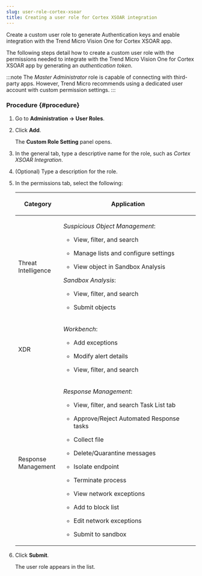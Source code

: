 ```yaml
---
slug: user-role-cortex-xsoar
title: Creating a user role for Cortex XSOAR integration
---
```


Create a custom user role to generate Authentication keys and enable integration with the Trend Micro Vision One for Cortex XSOAR app.

The following steps detail how to create a custom user role with the permissions needed to integrate with the Trend Micro Vision One for Cortex XSOAR app by generating an *authentication token*.

:::note
The *Master Administrator* role is capable of connecting with third-party apps. However, Trend Micro recommends using a dedicated user account with custom permission settings.
:::

### Procedure {#procedure}

1.  Go to **Administration → User Roles**.

2.  Click **Add**.

    The **Custom Role Setting** panel opens.

3.  In the general tab, type a descriptive name for the role, such as *Cortex XSOAR Integration*.

4.  (Optional) Type a description for the role.

5.  In the permissions tab, select the following:

    <table>
    <colgroup>
    <col style="width: 25%" />
    <col style="width: 75%" />
    </colgroup>
    <thead>
    <tr>
    <th><p>Category</p></th>
    <th><p>Application</p></th>
    </tr>
    </thead>
    <tbody>
    <tr>
    <td><p>Threat Intelligence</p></td>
    <td><p><em>Suspicious Object Management</em>:</p>
    <ul>
    <li><p>View, filter, and search</p></li>
    <li><p>Manage lists and configure settings</p></li>
    <li><p>View object in Sandbox Analysis</p></li>
    </ul>
    <p><em>Sandbox Analysis</em>:</p>
    <ul>
    <li><p>View, filter, and search</p></li>
    <li><p>Submit objects</p></li>
    </ul></td>
    </tr>
    <tr>
    <td><p>XDR</p></td>
    <td><p><em>Workbench</em>:</p>
    <ul>
    <li><p>Add exceptions</p></li>
    <li><p>Modify alert details</p></li>
    <li><p>View, filter, and search</p></li>
    </ul></td>
    </tr>
    <tr>
    <td><p>Response Management</p></td>
    <td><p><em>Response Management</em>:</p>
    <ul>
    <li><p>View, filter, and search Task List tab</p></li>
    <li><p>Approve/Reject Automated Response tasks</p></li>
    <li><p>Collect file</p></li>
    <li><p>Delete/Quarantine messages</p></li>
    <li><p>Isolate endpoint</p></li>
    <li><p>Terminate process</p></li>
    <li><p>View network exceptions</p></li>
    <li><p>Add to block list</p></li>
    <li><p>Edit network exceptions</p></li>
    <li><p>Submit to sandbox</p></li>
    </ul></td>
    </tr>
    </tbody>
    </table>

6.  Click **Submit**.

    The user role appears in the list.
